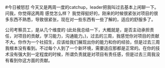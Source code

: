#今日被怒怼
今天又是两周一度的catchup，leader把我叫过去基本上闲聊一下。
问我，你觉得这两周 感觉怎么样？
我觉得挺好的，刚来的时候很紧张对项目的很多东西不熟悉，导致很紧张，现在对一些东西有一些了解的，适应的舒服多了。

公司考察员工，是从几个维度的 (此处我总结一下，大概就是，是否主动承担责任，对项目的贡献，学习能力，沟通能力。)，过去的三周，我感觉你对项目的贡献不大。你作为一个社招生，应该给我们展现出你的能力和你的经验，但是过去三周我根本没有看到。不过每个人到了一个新环境，需要适应那都是正常的。在你的技术没有强大到一定程度的时候，所谓负责就是对项目有责任感，但是过去三周我没有看到你这方面的贡献。
